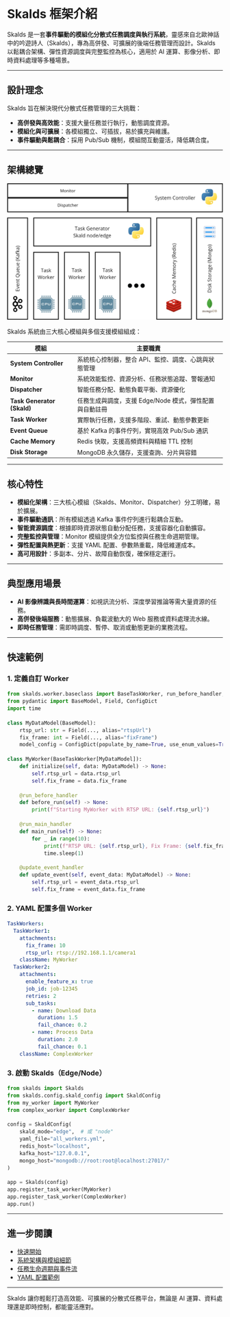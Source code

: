 # Skalds 框架介紹

Skalds 是一套**事件驅動的模組化分散式任務調度與執行系統**，靈感來自北歐神話中的吟遊詩人（Skalds），專為高併發、可擴展的後端任務管理而設計。Skalds 以鬆耦合架構、彈性資源調度與完整監控為核心，適用於 AI 運算、影像分析、即時資料處理等多種場景。

---

## 設計理念

Skalds 旨在解決現代分散式任務管理的三大挑戰：
- **高併發與高效能**：支援大量任務並行執行，動態調度資源。
- **模組化與可擴展**：各模組獨立、可插拔，易於擴充與維護。
- **事件驅動與鬆耦合**：採用 Pub/Sub 機制，模組間互動靈活，降低耦合度。

---

## 架構總覽

![Skalds Architecture](../../architecture.jpg)

Skalds 系統由三大核心模組與多個支援模組組成：

| 模組 | 主要職責 |
|------|----------|
| **System Controller** | 系統核心控制器，整合 API、監控、調度、心跳與狀態管理 |
| **Monitor** | 系統效能監控、資源分析、任務狀態追蹤、警報通知 |
| **Dispatcher** | 智能任務分配、動態負載平衡、資源優化 |
| **Task Generator (Skald)** | 任務生成與調度，支援 Edge/Node 模式，彈性配置與自動註冊 |
| **Task Worker** | 實際執行任務，支援多階段、重試、動態參數更新 |
| **Event Queue** | 基於 Kafka 的事件佇列，實現高效 Pub/Sub 通訊 |
| **Cache Memory** | Redis 快取，支援高頻資料與精細 TTL 控制 |
| **Disk Storage** | MongoDB 永久儲存，支援查詢、分片與容錯 |

---

## 核心特性

- **模組化架構**：三大核心模組（Skalds、Monitor、Dispatcher）分工明確，易於擴展。
- **事件驅動通訊**：所有模組透過 Kafka 事件佇列進行鬆耦合互動。
- **智能資源調度**：根據即時資源狀態自動分配任務，支援容器化自動擴容。
- **完整監控與管理**：Monitor 模組提供全方位監控與任務生命週期管理。
- **彈性配置與熱更新**：支援 YAML 配置、參數熱重載，降低維運成本。
- **高可用設計**：多副本、分片、故障自動恢復，確保穩定運行。

---

## 典型應用場景

- **AI 影像辨識與長時間運算**：如視訊流分析、深度學習推論等需大量資源的任務。
- **高併發後端服務**：動態擴展、負載波動大的 Web 服務或資料處理流水線。
- **即時任務管理**：需即時調度、暫停、取消或動態更新的業務流程。

---

## 快速範例

### 1. 定義自訂 Worker

```python
from skalds.worker.baseclass import BaseTaskWorker, run_before_handler, run_main_handler, update_event_handler
from pydantic import BaseModel, Field, ConfigDict
import time

class MyDataModel(BaseModel):
    rtsp_url: str = Field(..., alias="rtspUrl")
    fix_frame: int = Field(..., alias="fixFrame")
    model_config = ConfigDict(populate_by_name=True, use_enum_values=True)

class MyWorker(BaseTaskWorker[MyDataModel]):
    def initialize(self, data: MyDataModel) -> None:
        self.rtsp_url = data.rtsp_url
        self.fix_frame = data.fix_frame

    @run_before_handler
    def before_run(self) -> None:
        print(f"Starting MyWorker with RTSP URL: {self.rtsp_url}")

    @run_main_handler
    def main_run(self) -> None:
        for _ in range(10):
            print(f"RTSP URL: {self.rtsp_url}, Fix Frame: {self.fix_frame}")
            time.sleep(1)

    @update_event_handler
    def update_event(self, event_data: MyDataModel) -> None:
        self.rtsp_url = event_data.rtsp_url
        self.fix_frame = event_data.fix_frame
```

### 2. YAML 配置多個 Worker

```yaml
TaskWorkers:
  TaskWorker1:
    attachments:
      fix_frame: 10
      rtsp_url: rtsp://192.168.1.1/camera1
    className: MyWorker
  TaskWorker2:
    attachments:
      enable_feature_x: true
      job_id: job-12345
      retries: 2
      sub_tasks:
        - name: Download Data
          duration: 1.5
          fail_chance: 0.2
        - name: Process Data
          duration: 2.0
          fail_chance: 0.1
    className: ComplexWorker
```

### 3. 啟動 Skalds（Edge/Node）

```python
from skalds import Skalds
from skalds.config.skald_config import SkaldConfig
from my_worker import MyWorker
from complex_worker import ComplexWorker

config = SkaldConfig(
    skald_mode="edge",  # 或 "node"
    yaml_file="all_workers.yml",
    redis_host="localhost",
    kafka_host="127.0.0.1",
    mongo_host="mongodb://root:root@localhost:27017/"
)

app = Skalds(config)
app.register_task_worker(MyWorker)
app.register_task_worker(ComplexWorker)
app.run()
```

---

## 進一步閱讀

- [快速開始](./quickstart.md)
- [系統架構與模組細節](./documents)
- [任務生命週期與事件流](./documents/task_lifecycle.md)
- [YAML 配置範例](./documents/yaml_config.md)

---

Skalds 讓你輕鬆打造高效能、可擴展的分散式任務平台，無論是 AI 運算、資料處理還是即時控制，都能靈活應對。
